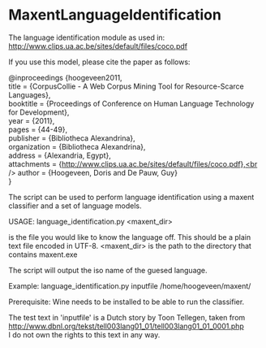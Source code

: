 # MaxentLanguageIdentification
The language identification module as used in: http://www.clips.ua.ac.be/sites/default/files/coco.pdf

If you use this model, please cite the paper as follows:

@inproceedings {hoogeveen2011,<br />
	title = {CorpusCollie - A Web Corpus Mining Tool for Resource-Scarce Languages},<br />
	booktitle = {Proceedings of Conference on Human Language Technology for Development},<br />
	year = {2011},<br />
	pages = {44-49},<br />
	publisher = {Bibliotheca Alexandrina},<br />
	organization = {Bibliotheca Alexandrina},<br />
	address = {Alexandria, Egypt},<br />
	attachments = {http://www.clips.ua.ac.be/sites/default/files/coco.pdf},<br />
	author = {Hoogeveen, Doris and De Pauw, Guy}<br />
}

The script can be used to perform language identification using a maxent classifier and a set of language models.

USAGE: language_identification.py <inputfile> <maxent_dir>

<inputfile> is the file you would like to know the language off. This should be a plain text file encoded in UTF-8.
<maxent_dir> is the path to the directory that contains maxent.exe

The script will output the iso name of the guesed language.

Example: language_identification.py inputfile /home/hoogeveen/maxent/

Prerequisite: Wine needs to be installed to be able to run the classifier.

The test text in 'inputfile' is a Dutch story by Toon Tellegen, taken from http://www.dbnl.org/tekst/tell003lang01_01/tell003lang01_01_0001.php <br />
I do not own the rights to this text in any way.
